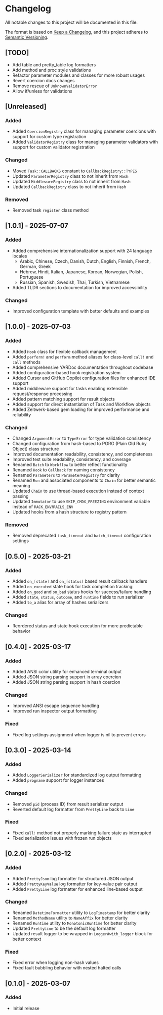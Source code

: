 # Changelog

All notable changes to this project will be documented in this file.

The format is based on [Keep a Changelog](https://keepachangelog.com/en/1.1.0/),
and this project adheres to [Semantic Versioning](https://semver.org/spec/v2.0.0.html).

## [TODO]

- Add table and pretty_table log formatters
- Add method and proc style validations
- Refactor parameter modules and classes for more robust usages
- Revert coercion docs changes
- Remove rescue of `UnknownValidatorError`
- Allow if/unless for validations

## [Unreleased]

### Added
- Added `CoercionRegistry` class for managing parameter coercions with support for custom type registration
- Added `ValidatorRegistry` class for managing parameter validators with support for custom validator registration

### Changed
- Moved `Task::CALLBACKS` constant to `CallbackRegistry::TYPES`
- Updated `ParameterRegistry` class to not inherit from `Hash`
- Updated `MiddlewareRegistry` class to not inherit from `Hash`
- Updated `CallbackRegistry` class to not inherit from `Hash`

### Removed
- Removed task `register` class method

## [1.0.1] - 2025-07-07

### Added
- Added comprehensive internationalization support with 24 language locales
  - Arabic, Chinese, Czech, Danish, Dutch, English, Finnish, French, German, Greek
  - Hebrew, Hindi, Italian, Japanese, Korean, Norwegian, Polish, Portuguese
  - Russian, Spanish, Swedish, Thai, Turkish, Vietnamese
- Added TLDR sections to documentation for improved accessibility

### Changed
- Improved configuration template with better defaults and examples

## [1.0.0] - 2025-07-03

### Added
- Added `Hook` class for flexible callback management
- Added `perform!` and `perform` method aliases for class-level `call!` and `call` methods
- Added comprehensive YARDoc documentation throughout codebase
- Added configuration-based hook registration system
- Added Cursor and GitHub Copilot configuration files for enhanced IDE support
- Added middleware support for tasks enabling extensible request/response processing
- Added pattern matching support for result objects
- Added support for direct instantiation of Task and Workflow objects
- Added Zeitwerk-based gem loading for improved performance and reliability

### Changed
- Changed `ArgumentError` to `TypeError` for type validation consistency
- Changed configuration from hash-based to PORO (Plain Old Ruby Object) class structure
- Improved documentation readability, consistency, and completeness
- Improved test suite readability, consistency, and coverage
- Renamed `Batch` to `Workflow` to better reflect functionality
- Renamed `Hook` to `Callback` for naming consistency
- Renamed `Parameters` to `ParameterRegistry` for clarity
- Renamed `Run` and associated components to `Chain` for better semantic meaning
- Updated `Chain` to use thread-based execution instead of context passing
- Updated `Immutator` to use `SKIP_CMDX_FREEZING` environment variable instead of `RACK_ENV`/`RAILS_ENV`
- Updated hooks from a hash structure to registry pattern

### Removed
- Removed deprecated `task_timeout` and `batch_timeout` configuration settings

## [0.5.0] - 2025-03-21

### Added
- Added `on_[state]` and `on_[status]` based result callback handlers
- Added `on_executed` state hook for task completion tracking
- Added `on_good` and `on_bad` status hooks for success/failure handling
- Added `state`, `status`, `outcome`, and `runtime` fields to run serializer
- Added `to_a` alias for array of hashes serializers

### Changed
- Reordered status and state hook execution for more predictable behavior

## [0.4.0] - 2025-03-17

### Added
- Added ANSI color utility for enhanced terminal output
- Added JSON string parsing support in array coercion
- Added JSON string parsing support in hash coercion

### Changed
- Improved ANSI escape sequence handling
- Improved run inspector output formatting

### Fixed
- Fixed log settings assignment when logger is nil to prevent errors

## [0.3.0] - 2025-03-14

### Added
- Added `LoggerSerializer` for standardized log output formatting
- Added `progname` support for logger instances

### Changed
- Removed `pid` (process ID) from result serializer output
- Reverted default log formatter from `PrettyLine` back to `Line`

### Fixed
- Fixed `call!` method not properly marking failure state as interrupted
- Fixed serialization issues with frozen run objects

## [0.2.0] - 2025-03-12

### Added
- Added `PrettyJson` log formatter for structured JSON output
- Added `PrettyKeyValue` log formatter for key-value pair output
- Added `PrettyLine` log formatter for enhanced line-based output

### Changed
- Renamed `DatetimeFormatter` utility to `LogTimestamp` for better clarity
- Renamed `MethodName` utility to `NameAffix` for better clarity
- Renamed `Runtime` utility to `MonotonicRuntime` for better clarity
- Updated `PrettyLine` to be the default log formatter
- Updated result logger to be wrapped in `Logger#with_logger` block for better context

### Fixed
- Fixed error when logging non-hash values
- Fixed fault bubbling behavior with nested halted calls

## [0.1.0] - 2025-03-07

### Added
- Initial release
